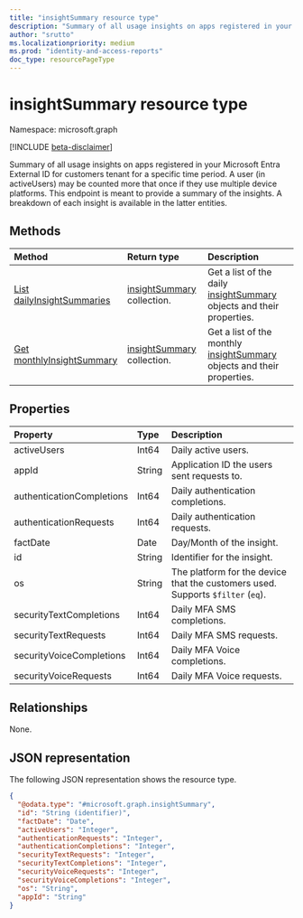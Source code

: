 ```yaml
---
title: "insightSummary resource type"
description: "Summary of all usage insights on apps registered in your Microsoft Entra External ID for customers tenant for a specific time period."
author: "srutto"
ms.localizationpriority: medium
ms.prod: "identity-and-access-reports"
doc_type: resourcePageType
---
```


# insightSummary resource type

Namespace: microsoft.graph

[!INCLUDE [beta-disclaimer](../../includes/beta-disclaimer.md)]

Summary of all usage insights on apps registered in your Microsoft Entra External ID for customers tenant for a specific time period.
A user (in activeUsers) may be counted more that once if they use multiple device platforms.
This endpoint is meant to provide a summary of the insights. A breakdown of each insight is available in the latter entities.

## Methods
|Method|Return type|Description|
|:---|:---|:---|
|[List dailyInsightSummaries](../api/dailyuserinsightmetricsroot-list-summary.md)|[insightSummary](../resources/insightsummary.md) collection.|Get a list of the daily [insightSummary](../resources/insightsummary.md) objects and their properties.|
|[Get monthlyInsightSummary](../api/monthlyuserinsightmetricsroot-list-summary.md)|[insightSummary](../resources/insightsummary.md) collection.|Get a list of the monthly [insightSummary](../resources/insightsummary.md) objects and their properties.|

## Properties
|Property|Type|Description|
|:---|:---|:---|
|activeUsers|Int64|Daily active users.|
|appId|String|Application ID the users sent requests to.|
|authenticationCompletions|Int64|Daily authentication completions.|
|authenticationRequests|Int64|Daily authentication requests.|
|factDate|Date|Day/Month of the insight.|
|id|String|Identifier for the insight.|
|os|String|The platform for the device that the customers used. Supports `$filter` (`eq`).|
|securityTextCompletions|Int64|Daily MFA SMS completions.|
|securityTextRequests|Int64|Daily MFA SMS requests.|
|securityVoiceCompletions|Int64|Daily MFA Voice completions.|
|securityVoiceRequests|Int64|Daily MFA Voice requests.|

## Relationships
None.

## JSON representation
The following JSON representation shows the resource type.
<!-- {
  "blockType": "resource",
  "keyProperty": "id",
  "@odata.type": "microsoft.graph.insightSummary",
  "openType": false
}
-->
``` json
{
  "@odata.type": "#microsoft.graph.insightSummary",
  "id": "String (identifier)",
  "factDate": "Date",
  "activeUsers": "Integer",
  "authenticationRequests": "Integer",
  "authenticationCompletions": "Integer",
  "securityTextRequests": "Integer",
  "securityTextCompletions": "Integer",
  "securityVoiceRequests": "Integer",
  "securityVoiceCompletions": "Integer",
  "os": "String",
  "appId": "String"
}
```
